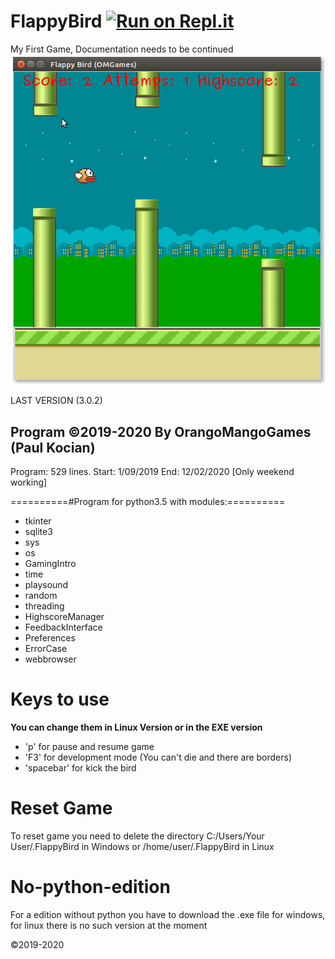# FlappyBird [![Run on Repl.it](https://repl.it/badge/github/OrangoMango/FlappyBird)](https://FlappyBird-3.orangomango.repl.run)
My First Game, Documentation needs to be continued
![FlappyBird_Example](https://raw.githubusercontent.com/OrangoMango/FlappyBird/master/NO%20PYTHON%20EDITION/GameExample.png)

LAST VERSION (3.0.2)

Program ©2019-2020 By OrangoMangoGames (Paul Kocian)
----------------------------------------------------
Program: 529 lines. Start: 1/09/2019 End: 12/02/2020 [Only weekend working]

==========#Program for python3.5 with modules:==========
<ul>
<li>tkinter
<li>sqlite3
<li>sys
<li>os
<li>GamingIntro
<li>time
<li>playsound
<li>random
<li>threading
<li>HighscoreManager
<li>FeedbackInterface
<li>Preferences
<li>ErrorCase
<li>webbrowser
</ul>
  
# Keys to use
<b>You can change them in Linux Version or in the EXE version</b>
<ul>
<li>'p' for pause and resume game
<li>'F3' for development mode (You can't die and there are borders)
<li>'spacebar' for kick the bird
</ul>

# Reset Game

To reset game you need to delete the directory C:/Users/Your User/.FlappyBird in Windows or /home/user/.FlappyBird in Linux

# No-python-edition

For a edition without python you have to download the .exe file for windows, for linux there is no such version at the moment

©2019-2020
